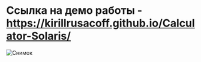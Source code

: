 # Ссылка на демо работы - https://kirillrusacoff.github.io/Calculator-Solaris/

![Снимок](https://github.com/KirillRusacoff/Calculator-Solaris/assets/121468262/c5b73441-5c82-4bba-8b82-51d45a921abd)

